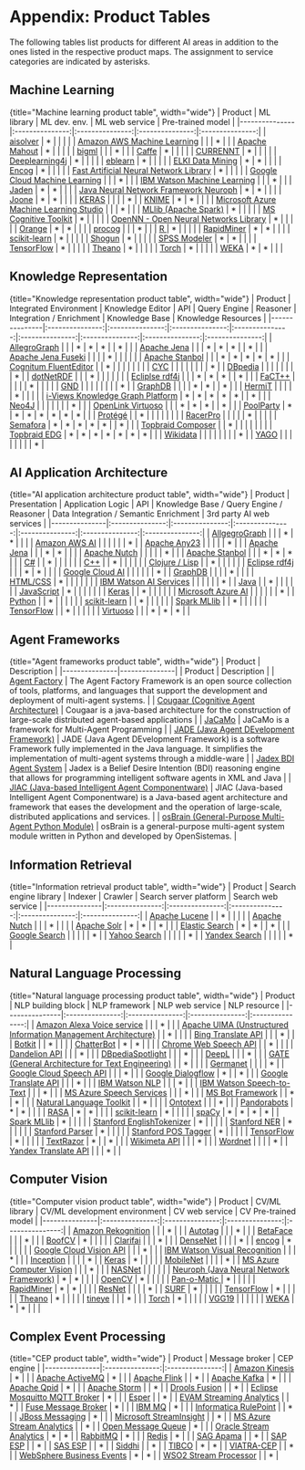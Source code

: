 
# Appendix: Product Tables


The following tables list products for different AI areas in addition to the ones listed in the respective product maps. The assignment to  service categories are indicated by asterisks.

## Machine Learning

{title="Machine learning product table", width="wide"}
|	Product	|	ML library	|	ML dev. env.	|	ML web service	|	Pre-trained model	|
|---------------|:---------------:|:---------------:|:---------------:|:---------------:|
|	[aisolver](http://sourceforge.net/projects/aisolver)	|	*	|		|		|		|
|	[Amazon AWS Machine Learning](https://aws.amazon.com/de/machine-learning)	|		|		|	*	|		|
|	[Apache Mahout](https://mahout.apache.org)	|	*	|		|		|		|
|	[bigml](https://bigml.com)	|		|		|	*	|		|
|	[Caffe](http://caffe.berkeleyvision.org)	|	*	|		|		|		|
|	[CURRENNT](http://sourceforge.net/projects/currennt)	|	*	|		|		|		|
|	[Deeplearning4j](http://deeplearning4j.org)	|	*	|		|		|		|
|	[eblearn](http://sourceforge.net/projects/eblearn)	|	*	|		|		|		|
|	[ELKI Data Mining](https://elki-project.github.io)	|	*	|	*	|		|		|
|	[Encog](http://www.heatonresearch.com/encog)	|	*	|		|		|		|
|	[Fast Artificial Neural Network Library](http://sourceforge.net/projects/fann)	|	*	|		|		|		|
|	[Google Cloud Machine Learning](https://cloud.google.com/products/machine-learning)	|		|		|	*	|		|
|	[IBM Watson Machine Learning](https://www.ibm.com/cloud/machine-learning)	|		|		|	*	|		|
|	[Jaden](http://sourceforge.net/projects/jaden)	|	*	|	*	|		|		|
|	[Java Neural Network Framework Neuroph](http://sourceforge.net/projects/neuroph)	|	*	|	*	|		|		|
|	[Joone](http://sourceforge.net/projects/joone)	|	*	|	*	|		|		|
|	[KERAS](https://keras.io)	|		|		|		|	*	|
|	[KNIME](https://www.knime.com)	|	*	|	*	|		|		|
|	[Microsoft Azure Machine Learning Studio](https://azure.microsoft.com/de-de/services/machine-learning-studio)	|		|		|	*	|		|
|	[MLlib (Apache Spark)](http://spark.apache.org/mllib)	|	*	|		|		|		|
|	[MS Cognitive Toolkit](https://docs.microsoft.com/en-us/cognitive-toolkit)	|	*	|		|		|		|
|	[OpenNN - Open Neural Networks Library](http://sourceforge.net/projects/opennn)	|	*	|		|		|		|
|	[Orange](http://orange.biolab.si)	|	*	|	*	|		|		|
|	[procog](http://precog.com)	|		|		|	*	|		|
|	[R ](https://www.r-project.org)	|	*	|		|		|		|
|	[RapidMiner](https://rapidminer.com)	|	*	|	*	|		|		|
|	[scikit-learn](http://scikit-learn.org)	|	*	|		|		|		|
|	[Shogun](http://www.shogun-toolbox.org)	|	*	|		|		|		|
|	[SPSS Modeler](https://www.ibm.com/analytics/spss-statistics-software)	|	*	|	*	|		|		|
|	[TensorFlow](https://www.tensorflow.org)	|	*	|		|		|		|
|	[Theano](http://deeplearning.net/software/theano)	|	*	|		|		|		|
|	[Torch](http://torch.ch)	|	*	|		|		|		|
|	[WEKA](http://www.cs.waikato.ac.nz/ml/weka)	|	*	|	*	|		|		|




## Knowledge Representation

{title="Knowledge representation product table", width="wide"}
|	Product	|	Integrated Environment	|	Knowledge Editor	|	API	|	Query Engine	|	Reasoner	|	Integration / Enrichment	|	Knowledge Base	|	Knowledge Resources	|
|---------------|:---------------:|:---------------:|:---------------:|:---------------:|:---------------:|:---------------:|:---------------:|:---------------:|
|	[AllegroGraph](http://franz.com/agraph/allegrograph)	|		|		|	*	|	*	|	*	|		|	*	|		|
|	[Apache Jena](https://jena.apache.org)	|		|		|	*	|	*	|	*	|		|	*	|		|
|	[Apache Jena Fuseki](https://jena.apache.org/documentation/fuseki2)	|		|		|		|	*	|		|		|		|		|
|	[Apache Stanbol](https://stanbol.apache.org)	|		|		|	*	|	*	|	*	|	*	|	*	|		|
|	[Cognitum FluentEditor](http://www.cognitum.eu/semantics/FluentEditor)	|		|	*	|		|		|		|		|		|		|
|	[CYC](http://www.cyc.com)	|		|		|		|		|		|		|		|	*	|
|	[DBpedia](https://wiki.dbpedia.org)	|		|		|		|		|		|		|		|	*	|
|	[dotNetRDF](https://www.dotnetrdf.org)	|		|		|	*	|		|		|		|		|		|
|	[Ecliplse rdf4j](https://rdf4j.org)	|		|		|	*	|	*	|	*	|		|	*	|		|
|	[FaCT++](http://owl.man.ac.uk/factplusplus)	|		|		|		|		|	*	|		|		|		|
|	[GND](https://www.dnb.de/DE/Professionell/Standardisierung/GND/gnd_node.html)	|		|		|		|		|		|		|		|	*	|
|	[GraphDB](http://www.ontotext.com/products/ontotext-graphdb)	|		|		|		|	*	|	*	|		|	*	|		|
|	[HermiT](http://hermit-reasoner.com)	|		|		|		|		|	*	|		|		|		|
|	[i-Views Knowledge Graph Platform](https://i-views.com/de/knowledge-graph-plattform)	|	*	|	*	|	*	|	*	|	*	|		|	*	|		|
|	[Neo4J](https://neo4j.com)	|		|		|		|		|		|		|	*	|		|
|	[OpenLink Virtuoso](https://virtuoso.openlinksw.com)	|		|		|	*	|	*	|	*	|		|	*	|		|
|	[PoolParty](https://www.poolparty.biz)	|	*	|	*	|	*	|	*	|	*	|	*	|	*	|		|
|	[Protégé](http://protege.stanford.edu)	|		|	*	|		|		|		|		|		|		|
|	[RacerPro](http://franz.com/agraph/racer)	|		|		|		|		|	*	|		|		|		|
|	[Semafora](https://www.semafora-systems.com)	|	*	|	*	|	*	|	*	|	*	|		|	*	|		|
|	[Topbraid Composer](http://www.topquadrant.com/tools/ide-topbraid-composer-maestro-edition)	|		|	*	|		|		|		|		|		|		|
|	[Topbraid EDG](http://www.topquadrant.com/product/TB_Suite.html)	|	*	|	*	|	*	|	*	|	*	|	*	|	*	|		|
|	[Wikidata](https://www.wikidata.org)	|		|		|		|		|		|		|		|	*	|
|	[YAGO](https://www.mpi-inf.mpg.de/departments/databases-and-information-systems/research/yago-naga/yago)	|		|		|		|		|		|		|		|	*	|





## AI Application Architecture

{title="AI application architecture product table", width="wide"}
|	Product	|	Presentation	|	Application Logic	|	API	|	Knowledge Base / Query Engine / Reasoner	|	Data Integration / Semantic Enrichment	|	3rd party AI web services	|
|---------------|:---------------:|:---------------:|:---------------:|:---------------:|:---------------:|:---------------:|
|	[AllgegroGraph](https://franz.com/agraph/allegrograph)	|		|		|	*	|	*	|		|		|
|	[Amazon AWS AI](https://aws.amazon.com/ai)	|		|		|		|		|		|	*	|
|	[Apache Any23](https://any23.apache.org)	|		|		|		|		|	*	|		|
|	[Apache Jena](https://jena.apache.org)	|		|		|	*	|	*	|		|		|
|	[Apache Nutch](http://nutch.apache.org)	|		|		|		|		|	*	|		|
|	[Apache Stanbol](https://stanbol.apache.org)	|		|		|	*	|	*	|	*	|		|
|	[C#]()	|		|	*	|		|		|		|		|
|	[C++]()	|		|	*	|		|		|		|		|
|	[Clojure / Lisp]()	|		|	*	|		|		|		|		|
|	[Eclipse rdf4j](http://rdf4j.org)	|		|		|	*	|	*	|		|		|
|	[Google Cloud AI](https://cloud.google.com/products/ai)	|		|		|		|		|		|	*	|
|	[GraphDB](https://www.ontotext.com/products/graphdb)	|		|		|		|	*	|		|		|
|	[HTML/CSS]()	|	*	|		|		|		|		|		|
|	[IBM Watson AI Services](https://www.ibm.com/watson/products-services)	|		|		|		|		|		|	*	|
|	[Java]()	|		|	*	|		|		|		|		|
|	[JavaScript]()	|	*	|		|		|		|		|		|
|	[Keras](https://keras.io)	|		|	*	|		|		|		|		|
|	[Microsoft Azure AI](https://www.microsoft.com/AI)	|		|		|		|		|		|	*	|
|	[Python]()	|		|	*	|		|		|		|		|
|	[scikit-learn](https://scikit-learn.org)	|		|	*	|		|		|		|		|
|	[Spark MLlib](https://spark.apache.org/mllib)	|		|	*	|		|		|		|		|
|	[TensorFlow](https://www.tensorflow.org)	|		|	*	|		|		|		|		|
|	[Virtuoso](http://virtuoso.openlinksw.com)	|		|		|	*	|	*	|	*	|		|



## Agent Frameworks

{title="Agent frameworks product table", width="wide"}
|	Product	|	Description	|
|---------------|---------------|
|	Product	|	Description	|
|	[Agent Factory](https://sourceforge.net/projects/agentfactory)	|	The Agent Factory Framework is an open source collection of tools, platforms, and languages that support the development and deployment of multi-agent systems.	|
|	[Cougaar (Cognitive Agent Architecture)](http://www.cougaar.world)	|	Cougaar is a java-based architecture for the construction of large-scale distributed agent-based applications	|
|	[JaCaMo](http://jacamo.sourceforge.net)	|	JaCaMo is a framework for Multi-Agent Programming	|
|	[JADE (Java Agent DEvelopment Framework)](http://jade.tilab.com)	|	JADE (Java Agent DEvelopment Framework) is a software Framework fully implemented in the Java language. It simplifies the implementation of multi-agent systems through a middle-ware	|
|	[Jadex BDI Agent System](http://sourceforge.net/projects/jadex)	|	Jadex is a Belief Desire Intention (BDI) reasoning engine that allows for programming intelligent software agents in XML and Java	|
|	[JIAC (Java-based Intelligent Agent Componentware)](http://www.jiac.de/agent-frameworks)	|	JIAC (Java-based Intelligent Agent Componentware) is a Java-based agent architecture and framework that eases the development and the operation of large-scale, distributed applications and services. 	|
|	[osBrain (General-Purpose Multi-Agent Python Module)](https://github.com/opensistemas-hub/osbrain)	|	osBrain is a general-purpose multi-agent system module written in Python and developed by OpenSistemas.	|



## Information Retrieval


{title="Information retrieval product table", width="wide"}
|	Product	|	Search engine library	|	Indexer	|	Crawler	|	Search server platform	|	Search web service	|
|---------------|:---------------:|:---------------:|:---------------:|:---------------:|:---------------:|
|	[Apache Lucene](http://lucene.apache.org/core)	|		|	*	|		|		|		|
|	[Apache Nutch](http://nutch.apache.org)	|		|		|	*	|		|		|
|	[Apache Solr](http://lucene.apache.org/solr)	|	*	|	*	|		|	*	|		|
|	[Elastic Search](http://www.elasticsearch.org)	|	*	|	*	|		|	*	|		|
|	[Google Search](https://www.google.com)	|		|		|		|		|	*	|
|	[Yahoo Search](https://yahoo.com)	|		|		|		|		|	*	|
|	[Yandex Search](https://www.yandex.com)	|		|		|		|		|	*	|




## Natural Language Processing

{title="Natural language processing product table", width="wide"}
|	Product	|	NLP building block	|	NLP framework	|	NLP web service	|	NLP resource	|
|---------------|:---------------:|:---------------:|:---------------:|:---------------:|
|	[Amazon Alexa Voice service](https://developer.amazon.com/de/alexa-voice-service)	|		|		|	*	|		|
|	[Apache UIMA (Unstructured Information Management Architecture)](https://uima.apache.org)	|		|	*	|		|		|
|	[Bing Translate API](http://msdn.microsoft.com/en-us/library/dd576287.aspx)	|		|		|	*	|		|
|	[Botkit](https://botkit.ai)	|		|	*	|		|		|
|	[ChatterBot](https://github.com/gunthercox/ChatterBot)	|	*	|	*	|		|		|
|	[Chrome Web Speech API](https://developers.google.com/web/updates/2013/01/Voice-Driven-Web-Apps-Introduction-to-the-Web-Speech-API?hl=en)	|		|	*	|		|		|
|	[Dandelion API](https://dandelion.eu)	|		|		|	*	|		|
|	[DBpediaSpotlight](https://www.dbpedia-spotlight.org)	|		|		|	*	|		|
|	[DeepL](https://www.deepl.com/translator)	|		|		|	*	|		|
|	[GATE (General Architecture for Text Engineering)](https://gate.ac.uk)	|		|	*	|		|		|
|	[Germanet](http://www.sfs.uni-tuebingen.de/GermaNet)	|		|		|		|	*	|
|	[Google Cloud Speech API](https://cloud.google.com/speech)	|		|		|	*	|		|
|	[Google Dialogflow](https://dialogflow.com)	|	*	|		|	*	|		|
|	[Google Translate API](https://cloud.google.com/translate)	|		|		|	*	|		|
|	[IBM Watson NLP](https://cloud.ibm.com/catalog/services/natural-language-understanding)	|		|		|	*	|		|
|	[IBM Watson Speech-to-Text](https://www.ibm.com/watson/services/speech-to-text)	|		|		|	*	|		|
|	[MS Azure Speech Services](https://azure.microsoft.com/de-de/services/cognitive-services/speech)	|		|		|	*	|		|
|	[MS Bot Framework](https://dev.botframework.com)	|		|	*	|	*	|		|
|	[Natural Language Toolkit](https://www.nltk.org)	|		|	*	|		|		|
|	[Ontotext](https://www.ontotext.com)	|		|		|	*	|		|
|	[Pandorabots](https://home.pandorabots.com)	|	*	|	*	|		|		|
|	[RASA](https://rasa.com)	|	*	|	*	|		|		|
|	[scikit-learn](https://scikit-learn.org)	|	*	|		|		|		|
|	[spaCy](https://spacy.io)	|	*	|	*	|	*	|	*	|
|	[Spark MLlib](https://spark.apache.org/mllib)	|	*	|		|		|		|
|	[Stanford EnglishTokenizer](http://nlp.stanford.edu/software/tokenizer.shtml)	|	*	|		|		|		|
|	[Stanford NER](http://nlp.stanford.edu/software/CRF-NER.shtml)	|	*	|		|		|		|
|	[Stanford Parser](http://nlp.stanford.edu/software/lex-parser.shtml)	|	*	|		|		|		|
|	[Stanford POS Tagger](http://nlp.stanford.edu/software/tagger.shtml)	|	*	|		|		|		|
|	[TensorFlow](https://www.tensorflow.org)	|	*	|		|		|		|
|	[TextRazor](https://www.textrazor.com)	|	*	|		|	*	|		|
|	[Wikimeta API](https://www.programmableweb.com/api/wikimeta)	|		|		|	*	|		|
|	[Wordnet](http://wordnet.princeton.edu)	|		|		|		|	*	|
|	[Yandex Translate API](https://api.yandex.com/translate)	|		|		|	*	|		|




## Computer Vision


{title="Computer vision product table", width="wide"}
|	Product	|	CV/ML library	|	CV/ML development environment	|	CV web service	|	CV Pre-trained model	|
|---------------|:---------------:|:---------------:|:---------------:|:---------------:|
|	[Amazon Rekognition](https://aws.amazon.com/rekognition)	|		|		|	*	|		|
|	[Autotag](http://autokeyword.me/demo/?key=common)	|		|		|	*	|		|
|	[BetaFace](http://www.betaface.com)	|		|		|	*	|		|
|	[BoofCV](http://boofcv.org)	|	*	|		|		|		|
|	[Clarifai](http://www.clarifai.com)	|		|		|	*	|		|
|	[DenseNet](https://keras.io/applications/#densenet)	|		|		|		|	*	|
|	[encog](http://www.heatonresearch.com/encog)	|	*	|		|		|		|
|	[Google Cloud Vision API](https://cloud.google.com/vision)	|		|		|	*	|		|
|	[IBM Watson Visual Recognition](https://www.ibm.com/watson/services/visual-recognition)	|		|		|	*	|		|
|	[Inception](https://keras.io/applications/#inceptionv3)	|		|		|		|	*	|
|	[Keras](https://keras.io)	|	*	|		|		|		|
|	[MobileNet](https://keras.io/applications/#mobilenetv2)	|		|		|		|	*	|
|	[MS Azure Computer Vision](https://azure.microsoft.com/en-us/services/cognitive-services/computer-vision)	|		|		|	*	|		|
|	[NASNet](https://keras.io/applications/#nasnet)	|		|		|		|		|
|	[Neuroph (Java Neural Network Framework)](http://neuroph.sourceforge.net)	|	*	|	*	|		|		|
|	[OpenCV](http://opencv.org)	|	*	|		|		|		|
|	[Pan-o-Matic        ](http://aorlinsk2.free.fr/panomatic/?p=home)	|	*	|		|		|		|
|	[RapidMiner](https://rapidminer.com)	|	*	|	*	|		|		|
|	[ResNet](https://keras.io/applications/#resnet)	|		|		|		|	*	|
|	[SURF](http://people.ee.ethz.ch/~surf)	|	*	|		|		|		|
|	[TensorFlow](https://www.tensorflow.org)	|	*	|		|		|		|
|	[Theano](http://deeplearning.net/software/theano)	|	*	|		|		|		|
|	[tineye](https://www.tineye.com)	|		|		|	*	|		|
|	[Torch](http://torch.ch)	|	*	|		|		|		|
|	[VGG19](https://keras.io/applications/#vgg19)	|		|		|		|		|
|	[WEKA](http://www.cs.waikato.ac.nz/ml/weka)	|	*	|	*	|		|		|



## Complex Event Processing

{title="CEP product table", width="wide"}
|	Product	|	Message broker	|	CEP engine	|
|---------------|:---------------:|:---------------:|
|	[Amazon Kinesis](https://aws.amazon.com/kinesis)	|	*	|		|
|	[Apache ActiveMQ](http://activemq.apache.org)	|	*	|		|
|	[Apache Flink](https://flink.apache.org)	|		|	*	|
|	[Apache Kafka](https://kafka.apache.org)	|	*	|		|
|	[Apache Qpid](https://qpid.apache.org)	|	*	|		|
|	[Apache Storm](https://storm.apache.org)	|		|	*	|
|	[Drools Fusion](https://www.drools.org)	|		|	*	|
|	[Eclipse Mosquitto MQTT Broker](https://mosquitto.org)	|	*	|		|
|	[Esper](http://www.espertech.com/esper)	|		|	*	|
|	[EVAM Streaming Analytics](http://evam.com)	|		|	*	|
|	[Fuse Message Broker](https://www.jboss.org/products/amq.html)	|	*	|		|
|	[IBM MQ](https://www.ibm.com/products/mq)	|	*	|		|
|	[Informatica RulePoint](https://www.informatica.com/products/data-integration/real-time-integration/rulepoint-complex-event-processing.html)	|		|	*	|
|	[JBoss Messaging](http://labs.jboss.org/jbossmessaging)	|	*	|		|
|	[Microsoft StreamInsight](https://msdn.microsoft.com/en-us/library/ee391416(v=sql.111).aspx)	|		|	*	|
|	[MS Azure Stream Analytics](https://docs.microsoft.com/de-de/azure/stream-analytics/stream-analytics-introduction)	|		|	*	|
|	[Open Message Queue](https://javaee.github.io/openmq)	|	*	|		|
|	[Oracle Stream Analytics](http://www.oracle.com/technetwork/middleware/complex-event-processing/overview/index.html)	|	*	|	*	|
|	[RabbitMQ](https://www.rabbitmq.com)	|	*	|		|
|	[Redis](https://redis.io)	|	*	|		|
|	[SAG Apama](http://apamacommunity.com)	|		|	*	|
|	[SAP ESP](https://www.sap.com/products/complex-event-processing.html)	|		|	*	|
|	[SAS ESP](https://www.sas.com/en_us/software/event-stream-processing.html)	|		|	*	|
|	[Siddhi](http://siddhi.sourceforge.net)	|		|	*	|
|	[TIBCO](https://www.tibco.com/products/event-driven-applications)	|	*	|	*	|
|	[VIATRA-CEP](https://wiki.eclipse.org/VIATRA/CEP)	|		|	*	|
|	[WebSphere Business Events](https://www-01.ibm.com/software/integration/wbe)	|	*	|	*	|
|	[WSO2 Stream Processor](https://docs.wso2.com/display/SP400/Stream+Processor+Documentation)	|		|	*	|

